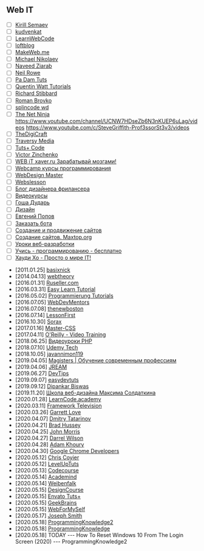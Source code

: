 ## Web IT

- [ ] [Kirill Semaev](https://www.youtube.com/channel/UCemtVTjKhD_GcEOQ_rNOrRw)
- [ ] [kudvenkat](https://www.youtube.com/channel/UCCTVrRB5KpIiK6V2GGVsR1Q)
- [ ] [LearnWebCode](https://www.youtube.com/channel/UCHRp19HU7Y2LwfI0Ai6WAGQ)
- [ ] [loftblog](https://www.youtube.com/channel/UCIIt69f5D44s2cdb9vXQNzA)
- [ ] [MakeWeb.me](https://www.youtube.com/channel/UCt36CWL85NGtOgUMZ2X6x5g)
- [ ] [Michael Nikolaev](https://www.youtube.com/channel/UCVkuc9H3X8F0lAg5paPcwLg)
- [ ] [Naveed Ziarab](https://www.youtube.com/channel/UCIzPhZKIYoXBYxuN3t4TU2g)
- [ ] [Neil Rowe](https://www.youtube.com/channel/UCwHrYi0GL6dmYaRB0StEbEA)
- [ ] [Pa Dam Tuts](https://www.youtube.com/channel/UCzKW1gIGnerPbsZD-C2QNpA)
- [ ] [Quentin Watt Tutorials](https://www.youtube.com/channel/UCtGGGu_hp8ToQ9BR6Vni19w)
- [ ] [Richard Stibbard](https://www.youtube.com/channel/UCBJnEkFKpFb2742_7cFmVzg)
- [ ] [Roman Brovko](https://www.youtube.com/channel/UCiwYG9Bnxfaipnp5ckCSlQw)
- [ ] [splincode wd](https://www.youtube.com/channel/UC8xfERWMN3YMcQrM260ABtw)
- [ ] [The Net Ninja](https://www.youtube.com/channel/UCW5YeuERMmlnqo4oq8vwUpg)
https://www.youtube.com/channel/UCNW7HDseZb6N3nKUEP6uLag/videos
https://www.youtube.com/c/SteveGriffith-Prof3ssorSt3v3/videos
- [ ] [TheDigiCraft](https://www.youtube.com/channel/UCw0ZIfZiV-BORQvok_cxNPw)
- [ ] [Traversy Media](https://www.youtube.com/channel/UC29ju8bIPH5as8OGnQzwJyA)
- [ ] [Tuts+ Code](https://www.youtube.com/channel/UCd-EhXGbXSozuzsAAdPIn3A)
- [ ] [Victor Zinchenko](https://www.youtube.com/channel/UCQTlLk8CI8GDUPsz21uwjOQ)
- [ ] [WEB iT xaver.ru Зарабатывай мозгами!](https://www.youtube.com/channel/UC4vsJ5PMS3qNN61ORVL05og)
- [ ] [Webcamp курсы программирования](https://www.youtube.com/channel/UCc2xLoUejv78It0Tq61duaA)
- [ ] [WebDesign Master](https://www.youtube.com/channel/UC7enHM_oJRYJOnyJrcRzwbg)
- [ ] [Webslesson](https://www.youtube.com/channel/UC8Nbgc4vUi27HgBv2ffEiHw)
- [ ] [Блог дизайнера фрилансера](https://www.youtube.com/channel/UCiF0YY5d84iFZrLrDsP7xRQ)
- [ ] [Видеокурсы](https://www.youtube.com/channel/UCpRlxyP9_s0QJ8TdOMj3aRA)
- [ ] [Гоша Дударь](https://www.youtube.com/channel/UCvuY904el7JvBlPbdqbfguw)
- [ ] [Дизайн](https://www.youtube.com/channel/UCswtUaxvXXZe3KkwMtgrj9g)
- [ ] [Евгений Попов](https://www.youtube.com/channel/UCA1KuDtQapiKD50wk_mVM-Q)
- [ ] [Заказать бота](https://www.youtube.com/channel/UC7adbVu6XjmCnGyUml-O-xw)
- [ ] [Создание и продвижение сайтов](https://www.youtube.com/channel/UCWWfIyhjfJHdH1Kvx5p9gyg)
- [ ] [Создание сайтов. Maxtop.org](https://www.youtube.com/channel/UCk4Gb1imUGYK5r6U3Xir4Rw)
- [ ] [Уроки веб-разработки](https://www.youtube.com/channel/UCHHw70vvbfyM6xJQoV8U-Pw)
- [ ] [Учись - программированию - бесплатно](https://www.youtube.com/channel/UCYcOu-hGM8gqcXFU1jnFJtg)
- [ ] [Хауди Хо - Просто о мире IT!](https://www.youtube.com/channel/UC7f5bVxWsm3jlZIPDzOMcAg)
- [2011.01.25] [basixnick](https://www.youtube.com/channel/UC6hMTO-QhmYQvpNTkhha2dA)
- [2014.04.13] [webtheory](https://www.youtube.com/channel/UCD15yBvmQElLP7EFL8vW6Yw)
- [2016.01.31] [Ruseller.com](https://www.youtube.com/channel/UCqp_CZbW5drSGH5AFflSfuA)
- [2016.03.31] [Easy Learn Tutorial](https://www.youtube.com/channel/UCOmFcwNbdxxRXR6Xza0m4Ew)
- [2016.05.02] [Programmierung Tutorials](https://www.youtube.com/channel/UCbW1_N8jyA4-OTO428LTyjw)
- [2016.07.05] [WebDevMentors](https://www.youtube.com/channel/UCMqC6THcgjvDMbdxa7TaZ7w)
- [2016.07.08] [thenewboston](https://www.youtube.com/channel/UCJbPGzawDH1njbqV-D5HqKw)
- [2016.07.14] [LessonFirst](https://www.youtube.com/channel/UCLAkvv3lfwveX2aqo2oO9GQ)
- [2016.10.30] [Sorax](https://www.youtube.com/channel/UCdnFX7mzgup9moXG2fULOog)
- [2017.01.16] [Master-CSS](https://www.youtube.com/channel/UC0Fl0gKuawQQs8jf35T_kfg)
- [2017.04.11] [O'Reilly - Video Training](https://www.youtube.com/channel/UCFvbB4_qLYRrOQNuFudz-Mg)
- [2018.06.25] [Видеоуроки PHP](https://www.youtube.com/channel/UCpEWlcj5rkU1H9vkIf9Lb5g)
- [2018.07.10] [Udemy Tech](https://www.youtube.com/channel/UCU6e4MJtvlcX5DBLP1cq8hQ)
- [2018.10.05] [javannimon119](https://www.youtube.com/channel/UCe-2zBJGYQ2M9HaWb0IAoJg)
- [2019.04.05] [Magisters | Обучение современным профессиям](https://www.youtube.com/channel/UCUzksGhlJU0rNF5KneUZkSA)
- [2019.04.06] [JREAM](https://www.youtube.com/channel/UCFfuK45zBZxhq0m1bxYP-Zw)
- [2019.06.27] [DevTips](https://www.youtube.com/channel/UCyIe-61Y8C4_o-zZCtO4ETQ)
- [2019.09.07] [easydevtuts](https://www.youtube.com/channel/UCI-vEugj8uNGB_ZFuutlMYw)
- [2019.09.12] [Dipankar Biswas](https://www.youtube.com/channel/UCVmP2ZiGYCJT1cuFSiF8dNQ)
- [2019.11.20] [Школа веб-дизайна Максима Солдаткина](https://www.youtube.com/channel/UCD2oiYqLVHUocIDh9iiDFIg)
- [2020.01.28] [LearnCode.academy](https://www.youtube.com/channel/UCVTlvUkGslCV_h-nSAId8Sw)
- [2020.03.11] [Framework Television](https://www.youtube.com/channel/UCkg_xpBf5gMSnBZx8uRG-yg)
- [2020.03.26] [Garrett Love](https://www.youtube.com/channel/UCxSITxL2JbF229OGCqieVZw)
- [2020.04.07] [Dmitry Tatarinov](https://www.youtube.com/channel/UCqGmFw8wurbav1q8tf3Zi8A)
- [2020.04.21] [Brad Hussey](https://www.youtube.com/channel/UCVguiojKA6iobcySMJ5boNA)
- [2020.04.25] [John Morris](https://www.youtube.com/channel/UCFh7FvnJ_0sVP4V0rZe6AaA)
- [2020.04.27] [Darrel Wilson](https://www.youtube.com/channel/UC5alq-VmYnfQZt7YaNgdcGw)
- [2020.04.28] [Adam Khoury](https://www.youtube.com/channel/UCpzRDg0orQBZFBPzeXm1yNg)
- [2020.04.30] [Google Chrome Developers](https://www.youtube.com/channel/UCnUYZLuoy1rq1aVMwx4aTzw)
- [2020.05.12] [Chris Coyier](https://www.youtube.com/channel/UCADyUOnhyEoQqrw_RrsGleA)
- [2020.05.12] [LevelUpTuts](https://www.youtube.com/channel/UCyU5wkjgQYGRB0hIHMwm2Sg)
- [2020.05.13] [Codecourse](https://www.youtube.com/channel/UCpOIUW62tnJTtpWFABxWZ8g)
- [2020.05.14] [Academind](https://www.youtube.com/channel/UCSJbGtTlrDami-tDGPUV9-w)
- [2020.05.14] [Weibenfalk](https://www.youtube.com/channel/UCnnnWy4UTYN258FfVGeXBbg)
- [2020.05.15] [DesignCourse](https://www.youtube.com/channel/UCVyRiMvfUNMA1UPlDPzG5Ow)
- [2020.05.15] [Envato Tuts+](https://www.youtube.com/channel/UC8lxnUR_CzruT2KA6cb7p0Q)
- [2020.05.15] [GeekBrains](https://www.youtube.com/channel/UCN6geF_MsLDEp5ISxXKgAFQ)
- [2020.05.15] [WebForMySelf](https://www.youtube.com/channel/UCGuhp4lpQvK94ZC5kuOZbjA)
- [2020.05.17] [Joseph Smith](https://www.youtube.com/channel/UCWxB7V9weF702avKxXESdvw)
- [2020.05.18] [ProgrammingKnowledge2](https://www.youtube.com/channel/UC8aFE06Cti9OnQcKpl6rDvQ)
- [2020.05.18] [ProgrammingKnowledge](https://www.youtube.com/channel/UCs6nmQViDpUw0nuIx9c_WvA)
- [2020.05.18] TODAY --- How To Reset Windows 10 From The Login Screen (2020) --- ProgrammingKnowledge2

